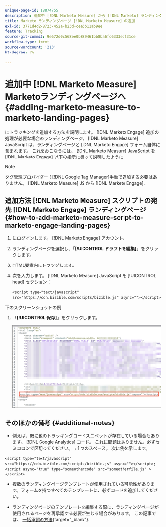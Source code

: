 ```yaml
---
unique-page-id: 18874755
description: 追加中 [!DNL Marketo Measure] から [!DNL Marketo] ランディングページ — [!DNL Marketo Measure]
title: Marketo ランディングページ [!DNL Marketo Measure] の追加
exl-id: 3771d4d2-8723-452a-b23d-cea3b11ab9ee
feature: Tracking
source-git-commit: 9e672d0c568ee0b889461bb8ba6fc6333edf31ce
workflow-type: tm+mt
source-wordcount: '213'
ht-degree: 7%

---
```


# 追加中 [!DNL Marketo Measure] Marketoランディングページへ {#adding-marketo-measure-to-marketo-landing-pages}

にトラッキングを追加する方法を説明します。 [!DNL Marketo Engage] 追加の処理が必要な場合のランディングページ。 [!DNL Marketo Measure] JavaScript は、ランディングページと [!DNL Marketo Engage] フォーム自体に含まれます。 これをおこなうには、 [!DNL Marketo Measure] JavaScript を [!DNL Marketo Engage] 以下の指示に従って説明したように

>[!NOTE]
>
>タグ管理プロバイダー ( [!DNL Google Tag Manager]手動で追加する必要はありません。 [!DNL Marketo Measure] JS から [!DNL Marketo Engage].

## 追加方法 [!DNL Marketo Measure] スクリプトの宛先 [!DNL Marketo Engage] ランディングページ {#how-to-add-marketo-measure-script-to-marketo-engage-landing-pages}

1. にログインします。 [!DNL Marketo Engage] アカウント。
1. ランディングページを選択し、「**[!UICONTROL ドラフトを編集]**」をクリックします。
1. HTML要素内にドラッグします。
1. 次を入力します。 [!DNL Marketo Measure] JavaScript を [!UICONTROL head] セクション：

   `<script type="text/javascript" src="https://cdn.bizible.com/scripts/bizible.js" async=""></script>`

下のスクリーンショットの例

1. 「**[!UICONTROL 保存]**」をクリックします。

   ![](assets/adding-bizible-to-marketo-landing-pages-1.png)

## そのほかの備考 {#additional-notes}

* 例えば、既に他のトラッキングコードスニペットが存在している場合もあります。 [!DNL Google Analytics] コード。 これに問題はありません。必ずセミコロンで区切ってください。 `;` 1 つのスペース。 次に例を示します。

`<script type="text/javascript" src="https://cdn.bizible.com/scripts/bizible.js" async=""></script>; <script async="true" type="someothercode" src="someotherfile.js" ></script>`

* 複数のランディングページテンプレートが使用されている可能性があります。フォームを持つすべてのテンプレートに、必ずコードを追加してください。

* ランディングページのテンプレートを編集する際に、ランディングページが使用されるページを再承認する必要が生じる場合があります。 この記事では、 [一括承認の方法](https://experienceleague.adobe.com/docs/marketo/using/product-docs/demand-generation/landing-pages/landing-page-actions/approve-multiple-landing-pages-at-once.html){target="_blank"}.
